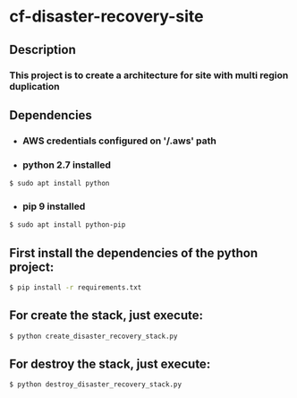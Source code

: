 # cf-disaster-recovery-site

## Description

### This project is to create a architecture for site with multi region duplication

## Dependencies

- ### AWS credentials configured on '/.aws' path
- ### python 2.7 installed
```sh
$ sudo apt install python
```
- ### pip 9 installed
```sh
$ sudo apt install python-pip
```
## First install the dependencies of the python project:
```sh
$ pip install -r requirements.txt
```

## For create the stack, just execute:
```sh
$ python create_disaster_recovery_stack.py
```

## For destroy the stack, just execute:
```sh
$ python destroy_disaster_recovery_stack.py
```